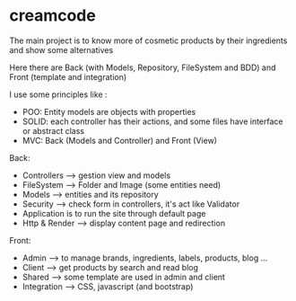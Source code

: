# creamcode

The main project is to know more of cosmetic products by their ingredients and show some alternatives

Here there are Back (with Models, Repository, FileSystem and BDD)
and Front (template and integration)

I use some principles like :
- POO: Entity models are objects with properties
- SOLID: each controller has their actions, and some files have interface or abstract class
- MVC: Back (Models and Controller) and Front (View)


Back:
- Controllers --> gestion view and models
- FileSystem --> Folder and Image (some entities need)
- Models --> entities and its repository
- Security --> check form in controllers, it's act like Validator
- Application is to run the site through default page
- Http & Render --> display content page and redirection

Front:
- Admin --> to manage brands, ingredients, labels, products, blog ...
- Client --> get products by search and read blog
- Shared --> some template are used in admin and client
- Integration --> CSS, javascript (and bootstrap)
